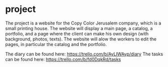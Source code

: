 project
=======

The project is a website for the Copy Color Jerusalem company, which is a small printing house.
The website will display a main page, a catalog, a portfolio, and a page where the client can make his own design (with background, photos, texts).
The website will alow the workers to edit the pages, in particular the catalog and the portfolio.

The diary can be found here: https://trello.com/b/AyLIWAyp/diary
The tasks can be found here: https://trello.com/b/fd0DqkRd/tasks